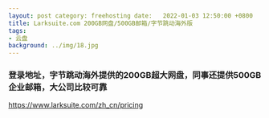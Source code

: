 ```yaml
---
layout: post category: freehosting date:   2022-01-03 12:50:00 +0800
title: Larksuite.com 200GB网盘/500GB邮箱/字节跳动海外版
tags:
- 云盘
background: ../img/18.jpg
---
```




### 登录地址，字节跳动海外提供的200GB超大网盘，同事还提供500GB企业邮箱，大公司比较可靠<br>
https://www.larksuite.com/zh_cn/pricing